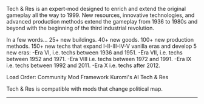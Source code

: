 Tech & Res is an expert-mod designed to enrich and extend the original gameplay all the way to 1999. New resources, innovative technologies, and advanced production methods extend the gameplay from 1936 to 1980s and beyond with the beginning of the third industrial revolution.

In a few words...
25+ new buildings.
40+ new goods.
100+ new production methods.
150+ new techs that expand I-II-III-IV-V vanilla eras and develop 5 new eras:
-Era VI, i.e. techs between 1936 and 1951.
-Era VII, i.e. techs between 1952 and 1971.
-Era VIII i.e. techs between 1972 and 1991.
-Era IX i.e. techs between 1992 and 2011.
-Era X i.e. techs after 2012.

Load Order:
Community Mod Framework
Kuromi's AI
Tech & Res

Tech & Res is compatible with mods that change political map.
_________________________________________________________________

